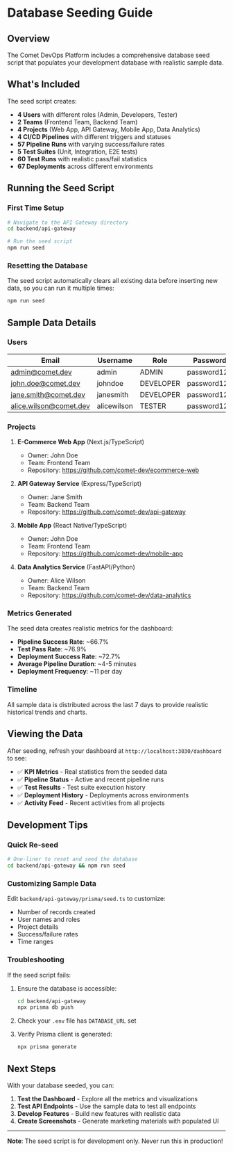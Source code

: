# Database Seeding Guide

## Overview

The Comet DevOps Platform includes a comprehensive database seed script that populates your development database with realistic sample data.

## What's Included

The seed script creates:

- **4 Users** with different roles (Admin, Developers, Tester)
- **2 Teams** (Frontend Team, Backend Team)
- **4 Projects** (Web App, API Gateway, Mobile App, Data Analytics)
- **4 CI/CD Pipelines** with different triggers and statuses
- **57 Pipeline Runs** with varying success/failure rates
- **5 Test Suites** (Unit, Integration, E2E tests)
- **60 Test Runs** with realistic pass/fail statistics
- **67 Deployments** across different environments

## Running the Seed Script

### First Time Setup

```bash
# Navigate to the API Gateway directory
cd backend/api-gateway

# Run the seed script
npm run seed
```

### Resetting the Database

The seed script automatically clears all existing data before inserting new data, so you can run it multiple times:

```bash
npm run seed
```

## Sample Data Details

### Users

| Email | Username | Role | Password |
|-------|----------|------|----------|
| admin@comet.dev | admin | ADMIN | password123 |
| john.doe@comet.dev | johndoe | DEVELOPER | password123 |
| jane.smith@comet.dev | janesmith | DEVELOPER | password123 |
| alice.wilson@comet.dev | alicewilson | TESTER | password123 |

### Projects

1. **E-Commerce Web App** (Next.js/TypeScript)
   - Owner: John Doe
   - Team: Frontend Team
   - Repository: https://github.com/comet-dev/ecommerce-web

2. **API Gateway Service** (Express/TypeScript)
   - Owner: Jane Smith
   - Team: Backend Team
   - Repository: https://github.com/comet-dev/api-gateway

3. **Mobile App** (React Native/TypeScript)
   - Owner: John Doe
   - Team: Frontend Team
   - Repository: https://github.com/comet-dev/mobile-app

4. **Data Analytics Service** (FastAPI/Python)
   - Owner: Alice Wilson
   - Team: Backend Team
   - Repository: https://github.com/comet-dev/data-analytics

### Metrics Generated

The seed data creates realistic metrics for the dashboard:

- **Pipeline Success Rate**: ~66.7%
- **Test Pass Rate**: ~76.9%
- **Deployment Success Rate**: ~72.7%
- **Average Pipeline Duration**: ~4-5 minutes
- **Deployment Frequency**: ~11 per day

### Timeline

All sample data is distributed across the last 7 days to provide realistic historical trends and charts.

## Viewing the Data

After seeding, refresh your dashboard at `http://localhost:3030/dashboard` to see:

- ✅ **KPI Metrics** - Real statistics from the seeded data
- ✅ **Pipeline Status** - Active and recent pipeline runs
- ✅ **Test Results** - Test suite execution history
- ✅ **Deployment History** - Deployments across environments
- ✅ **Activity Feed** - Recent activities from all projects

## Development Tips

### Quick Re-seed

```bash
# One-liner to reset and seed the database
cd backend/api-gateway && npm run seed
```

### Customizing Sample Data

Edit `backend/api-gateway/prisma/seed.ts` to customize:
- Number of records created
- User names and roles
- Project details
- Success/failure rates
- Time ranges

### Troubleshooting

If the seed script fails:

1. Ensure the database is accessible:
   ```bash
   cd backend/api-gateway
   npx prisma db push
   ```

2. Check your `.env` file has `DATABASE_URL` set

3. Verify Prisma client is generated:
   ```bash
   npx prisma generate
   ```

## Next Steps

With your database seeded, you can:

1. **Test the Dashboard** - Explore all the metrics and visualizations
2. **Test API Endpoints** - Use the sample data to test all endpoints
3. **Develop Features** - Build new features with realistic data
4. **Create Screenshots** - Generate marketing materials with populated UI

---

**Note**: The seed script is for development only. Never run this in production!
